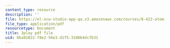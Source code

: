 ```yaml
---
content_type: resource
description: ''
file: https://ol-ocw-studio-app-qa.s3.amazonaws.com/courses/8-422-atomic-and-optical-physics-ii-spring-2013/8ba92822f8e256e3d1f533d864dcfb31_FU3P-vnGSZ0.pdf
file_type: application/pdf
resourcetype: Document
title: 3play pdf file
uid: 8ba92822-f8e2-56e3-d1f5-33d864dcfb31
---
```

